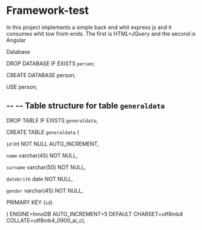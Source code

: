 # Framework-test
In this project implements a simple back end whit express js and it consumes whit tow front-ends. The first is HTML+JQuery and the second is Angular 

Database

DROP DATABASE  IF EXISTS `person`;

CREATE DATABASE person;

USE person;

--
-- Table structure for table `generaldata`
--

DROP TABLE IF EXISTS `generaldata`;

CREATE TABLE `generaldata` (

  `id` int NOT NULL AUTO_INCREMENT,
  
  `name` varchar(45) NOT NULL,
  
  `surname` varchar(50) NOT NULL,
  
  `datebrith` date NOT NULL,
  
  `gender` varchar(45) NOT NULL,
  
  PRIMARY KEY (`id`)
  
) ENGINE=InnoDB AUTO_INCREMENT=5 DEFAULT CHARSET=utf8mb4 COLLATE=utf8mb4_0900_ai_ci;
